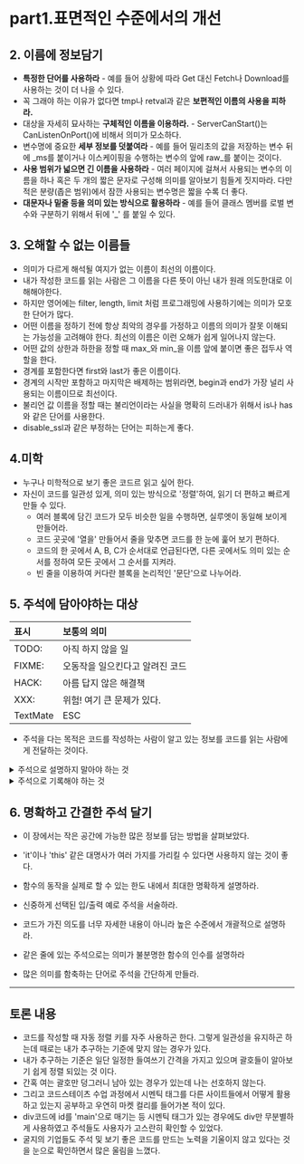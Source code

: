# part1.표면적인 수준에서의 개선
## 2. 이름에 정보담기
* **특정한 단어를 사용하라** - 예를 들어 상황에 따라 Get 대신 Fetch나 Download를 사용하는 것이 더 나을 수 있다.
* 꼭 그래야 하는 이유가 없다면 tmp나 retval과 같은 **보편적인 이름의 사용을 피하라.**
* 대상을 자세히 묘사하는 **구체적인 이름을 이용하라.** - ServerCanStart()는 CanListenOnPort()에 비해서 의미가 모소하다.
* 변수명에 중요한 **세부 정보를 덧붙여라** - 예를 들어 밀리초의 값을 저장하는 변수 뒤에 _ms를 붙이거나 이스케이핑을 수행하는 변수의 앞에 raw_를 붙이는 것이다.
* **사용 범위가 넓으면 긴 이름을 사용하라** - 여러 페이지에 걸쳐서 사용되는 변수의 이름을 하나 혹은 두 개의 짧은 문자로 구성해 의미를 알아보기 힘들게 짓지마라. 다만 적은 분량(좁은 범위)에서 잠깐 사용되는 변수명은 짧을 수록 더 좋다.
* **대문자나 밑줄 등을 의미 있는 방식으로 활용하라** - 예를 들어 클래스 멤버를 로벌 변수와 구분하기 위해서 뒤에 '_' 를 붙일 수 있다. 

## 3. 오해할 수 없는 이름들
* 의미가 다르게 해석될 여지가 없는 이름이 최선의 이름이다.
* 내가 작성한 코드를 읽는 사람은 그 이름을 다른 뜻이 아닌 내가 원래 의도한대로 이해해야한다.
* 하지만 영어에는 filter, length, limit 처럼 프로그래밍에 사용하기에는 의미가 모호한 단어가 많다.
* 어떤 이름을 정하기 전에 항상 최악의 경우를 가정하고 이름의 의미가 잘못 이해되는 가능성을 고려해야 한다. 최선의 이름은 이런 오해가 쉽게 일어나지 않는다.
* 어떤 값의 상한과 하한을 정할 때 max_와 min_을 이름 앞에 붙이면 좋은 접두사 역할을 한다.
* 경계를 포함한다면 first와 last가 좋은 이름이다. 
* 경계의 시작만 포함하고 마지막은 배제하는 범위라면, begin과 end가 가장 널리 사용되는 이름이므로 최선이다.
* 불리언 값 이름을 정할 때는 불리언이라는 사실을 명확히 드러내가 위해서 is나 has와 같은 단어를 사용한다. 
* disable_ssl과 같은 부정하는 단어는 피하는게 좋다.

## 4.미학
* 누구나 미학적으로 보기 좋은 코드르 읽고 싶어 한다.
* 자신이 코드를 일관성 있게, 의미 있는 방식으로 '정렬'하여, 읽기 더 편하고 빠르게 만들 수 있다.
    * 여러 블록에 담긴 코드가 모두 비슷한 일을 수행하면, 실루엣이 동일해 보이게 만들어라.
    * 코드 곳곳에 '열을' 만들어서 줄을 맞추면 코드를 한 눈에 훑어 보기 편하다.
    * 코드의 한 곳에서 A, B, C가 순서대로 언급된다면, 다른 곳에서도 의미 있는 순서를 정하여 모든 곳에서 그 순서를 지켜라.
    * 빈 줄을 이용하여 커다란 블록을 논리적인 '문단'으로 나누어라.


## 5. 주석에 담아야하는 대상

|표시|보통의 의미|
|:---|:---|
|TODO:|아직 하지 않을 일|
|FIXME:|오동작을 일으킨다고 알려진 코드|
|HACK:|아름 답지 않은 해결책|
|XXX:|위험! 여기 큰 문제가 있다.|
|TextMate|ESC|
* 주석을 다는 목적은 코드를 작성하는 사람이 알고 있는 정보를 코드를 읽는 사람에게 전달하는 것이다.
<details>
<summary>주석으로 설명하지 말아야 하는 것</summary>
<div markdown="1">

1. 코드 자체에서 재빨리 도출될 수 있는 사실
2. 나쁜 함수명과 같이 나쁘게 작성된 코드를 보정하려고 '애쓰는 주석' 그대신 코드를 수정할 것
</div>
</details>

<details>
<summary>주석으로 기록해야 하는 것</summary>
<div markdown="1">

1. 코드가 특정한 방식으로 작성된 이유를 설명해주는 내용(감독의 설명)
2. 코드에 담긴 결함, TODO: 혹은 XXX:와 같은 표시를 사용하라.
3. 어떤 상수가 특정한 값을 갖게된 '사연' 
4. 코드를 읽는 사람이 자기가 작성한 코드의 어느 부분을 보고 '뭐라고'라는 생각을 할지 예측해보고 그 부분에 주석을 추가하라.
5. 평범한 사람이 클래스 수준 주석에서 '큰 그림'을 설명하고, 각 조각이 어떻게 맞춰지는지 설명하라.
6. 코드의 블록별 주석을 달아 세부 코드를 읽다가 나무만 보고 숲은 못 보는 실수를 저지르지 마라.
</div>
</details>

## 6. 명확하고 간결한 주석 달기
* 이 장에서는 작은 공간에 가능한 많은 정보를 담는 방법을 살펴보았다.

* 'it'이나 'this' 같은 대명사가 여러 가지를 가리킬 수 있다면 사용하지 않는 것이 좋다.
* 함수의 동작을 실제로 할 수 있는 한도 내에서 최대한 명확하게 설명하라.
* 신중하게 선택된 입/출력 예로 주석을 서술하라.
* 코드가 가진 의도를 너무 자세한 내용이 아니라 높은 수준에서 개괄적으로 설명하라.
* 같은 줄에 있는 주석으로는 의미가 불분명한 함수의 인수를 설명하라
* 많은 의미를 함축하는 단어로 주석을 간단하게 만들라.

---
## 토론 내용
* 코드를 작성할 때 자동 정렬 키를 자주 사용하곤 한다. 그렇게 일관성을 유지하곤 하는데 때로는 내가 추구하는 기준에 맞지 않는 경우가 있다.
* 내가 추구하는 기준은 일단 일정한 들여쓰기 간격을 가지고 있으며 괄호들이 알아보기 쉽게 정렬 되있는 것 이다.
* 간혹 여는 괄호만 덩그러니 남아 있는 경우가 있는데 나는 선호하지 않는다. 
* 그리고 코드스테이츠 수업 과정에서 시멘틱 태그를 다른 사이트들에서 어떻게 활용하고 있는지 공부하고 우연히 마켓 컬리를 들어가본 적이 있다.
* div코드에 id를 'main'으로 매기는 등 시멘틱 태그가 있는 경우에도 div만 무분별하게 사용하였고 주석들도 사용자가 고스란히 확인할 수 있었다. 
* 굴지의 기업들도 주석 및 보기 좋은 코드를 만드는 노력을 기울이지 않고 있다는 것을 눈으로 확인하면서 많은 울림을 느꼈다.